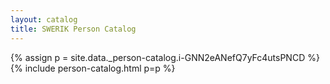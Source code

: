 ```yaml
---
layout: catalog
title: SWERIK Person Catalog
---
```

{% assign p = site.data._person-catalog.i-GNN2eANefQ7yFc4utsPNCD %}
{% include person-catalog.html p=p %}

